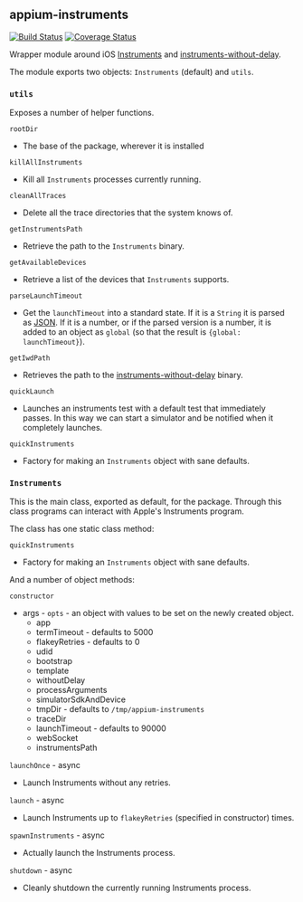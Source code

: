 ## appium-instruments

[![Build Status](https://travis-ci.org/appium/appium-instruments.png?branch=master)](https://travis-ci.org/appium/appium-instruments)
[![Coverage Status](https://coveralls.io/repos/appium/appium-instruments/badge.svg)](https://coveralls.io/github/appium/appium-instruments)


Wrapper module around iOS [Instruments](https://developer.apple.com/library/watchos/documentation/DeveloperTools/Conceptual/InstrumentsUserGuide/index.html) and
[instruments-without-delay](https://github.com/facebook/instruments-without-delay).

The module exports two objects: `Instruments` (default) and `utils`.

### `utils`

Exposes a number of helper functions.

`rootDir`

- The base of the package, wherever it is installed

`killAllInstruments`

- Kill all `Instruments` processes currently running.

`cleanAllTraces`

- Delete all the trace directories that the system knows of.

`getInstrumentsPath`

- Retrieve the path to the `Instruments` binary.

`getAvailableDevices`

- Retrieve a list of the devices that `Instruments` supports.

`parseLaunchTimeout`

- Get the `launchTimeout` into a standard state. If it is a `String` it is parsed as [JSON](http://www.json.org/). If it is a number, or if the parsed version is a number, it is added to an object as `global` (so that the result is `{global: launchTimeout}`).

`getIwdPath`

- Retrieves the path to the [instruments-without-delay](https://github.com/facebook/instruments-without-delay) binary.

`quickLaunch`

- Launches an instruments test with a default test that immediately passes. In this way we can start a simulator and be notified when it completely launches.

`quickInstruments`

- Factory for making an `Instruments` object with sane defaults.


### `Instruments`

This is the main class, exported as default, for the package. Through this class programs can interact with Apple's Instruments program.

The class has one static class method:

`quickInstruments`

- Factory for making an `Instruments` object with sane defaults.

And a number of object methods:

`constructor`

- args - `opts` - an object with values to be set on the newly created object.
  - app
  - termTimeout - defaults to 5000
  - flakeyRetries - defaults to 0
  - udid
  - bootstrap
  - template
  - withoutDelay
  - processArguments
  - simulatorSdkAndDevice
  - tmpDir - defaults to `/tmp/appium-instruments`
  - traceDir
  - launchTimeout - defaults to 90000
  - webSocket
  - instrumentsPath

`launchOnce` - async

- Launch Instruments without any retries.

`launch` - async

- Launch Instruments up to `flakeyRetries` (specified in constructor) times.

`spawnInstruments` - async

- Actually launch the Instruments process.

`shutdown` - async

- Cleanly shutdown the currently running Instruments process.
